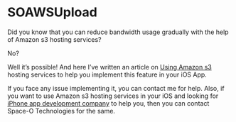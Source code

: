 # SOAWSUpload

Did you know that you can reduce bandwidth usage gradually with the help of Amazon s3 hosting services?

No?

Well it’s possible! And here I’ve written an article on [Using Amazon s3](https://www.spaceotechnologies.com/use-amazon-s3-image-hosting-service/) hosting services to help you implement this feature in your iOS App.

If you face any issue implementing it, you can contact me for help. Also, if you want to use Amazon s3 hosting services in your iOS and looking for [iPhone app development company](https://www.spaceotechnologies.com/iphone-app-development/) to help you, then you can contact Space-O Technologies for the same.

